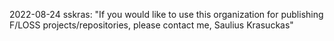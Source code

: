2022-08-24 sskras: "If you would like to use this organization for publishing F/LOSS projects/repositories, please contact me, Saulius Krasuckas"
